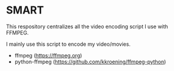 # SMART

This respository centralizes all the video encoding script I use with FFMPEG. 

I mainly use this script to encode my video/movies.

- ffmpeg (https://ffmpeg.org)
- python-ffmpeg (https://github.com/kkroening/ffmpeg-python)
